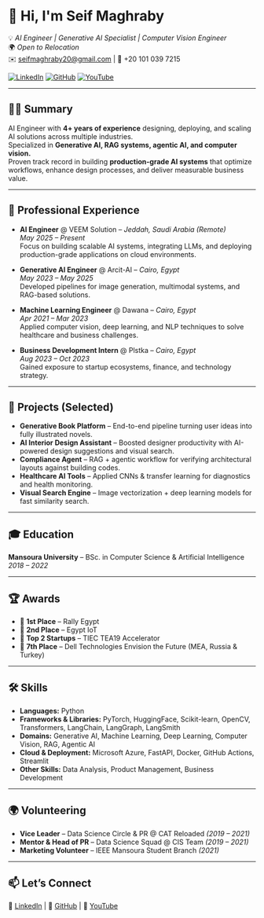 # 👋 Hi, I'm Seif Maghraby  

💡 *AI Engineer | Generative AI Specialist | Computer Vision Engineer*  
🌍 *Open to Relocation*    
✉️ seifmaghraby20@gmail.com | 📱 +20 101 039 7215  

[![LinkedIn](https://img.shields.io/badge/LinkedIn-Connect-blue?style=flat&logo=linkedin)](https://www.linkedin.com/in/seif-maghraby/) 
[![GitHub](https://img.shields.io/badge/GitHub-Follow-black?style=flat&logo=github)](https://github.com/Seif-Mohamed1)
[![YouTube](https://img.shields.io/badge/YouTube-Subscribe-red?style=flat&logo=youtube)](https://www.youtube.com/@s_ai_f)

---

## 🧑‍💻 Summary
AI Engineer with **4+ years of experience** designing, deploying, and scaling AI solutions across multiple industries.  
Specialized in **Generative AI, RAG systems, agentic AI, and computer vision.**  
Proven track record in building **production-grade AI systems** that optimize workflows, enhance design processes, and deliver measurable business value.  

---

## 💼 Professional Experience

- **AI Engineer** @ VEEM Solution – *Jeddah, Saudi Arabia (Remote)*  
  *May 2025 – Present*  
  Focus on building scalable AI systems, integrating LLMs, and deploying production-grade applications on cloud environments.  

- **Generative AI Engineer** @ Arcit-AI – *Cairo, Egypt*  
  *May 2023 – May 2025*  
  Developed pipelines for image generation, multimodal systems, and RAG-based solutions.  

- **Machine Learning Engineer** @ Dawana – *Cairo, Egypt*  
  *Apr 2021 – Mar 2023*  
  Applied computer vision, deep learning, and NLP techniques to solve healthcare and business challenges.  

- **Business Development Intern** @ Plstka – *Cairo, Egypt*  
  *Aug 2023 – Oct 2023*  
  Gained exposure to startup ecosystems, finance, and technology strategy.  

---

## 🚀 Projects (Selected)
- **Generative Book Platform** – End-to-end pipeline turning user ideas into fully illustrated novels.  
- **AI Interior Design Assistant** – Boosted designer productivity with AI-powered design suggestions and visual search.  
- **Compliance Agent** – RAG + agentic workflow for verifying architectural layouts against building codes.  
- **Healthcare AI Tools** – Applied CNNs & transfer learning for diagnostics and health monitoring.  
- **Visual Search Engine** – Image vectorization + deep learning models for fast similarity search.  

---

## 🎓 Education
**Mansoura University** – BSc. in Computer Science & Artificial Intelligence  
*2018 – 2022*  

---

## 🏆 Awards
- 🥇 **1st Place** – Rally Egypt  
- 🥈 **2nd Place** – Egypt IoT  
- 🌟 **Top 2 Startups** – TIEC TEA19 Accelerator  
- 🏅 **7th Place** – Dell Technologies Envision the Future (MEA, Russia & Turkey)  

---

## 🛠 Skills
- **Languages:** Python  
- **Frameworks & Libraries:** PyTorch, HuggingFace, Scikit-learn, OpenCV, Transformers, LangChain, LangGraph, LangSmith  
- **Domains:** Generative AI, Machine Learning, Deep Learning, Computer Vision, RAG, Agentic AI  
- **Cloud & Deployment:** Microsoft Azure, FastAPI, Docker, GitHub Actions, Streamlit  
- **Other Skills:** Data Analysis, Product Management, Business Development  

---

## 🌍 Volunteering
- **Vice Leader** – Data Science Circle & PR @ CAT Reloaded *(2019 – 2021)*  
- **Mentor & Head of PR** – Data Science Squad @ CIS Team *(2019 – 2021)*  
- **Marketing Volunteer** – IEEE Mansoura Student Branch *(2021)*  

---

## 📫 Let’s Connect
💼 [LinkedIn](https://www.linkedin.com/in/seif-maghraby/) | 🐙 [GitHub](https://github.com/Seif-Mohamed1) | 🎥 [YouTube](https://www.youtube.com/@s_ai_f)  
